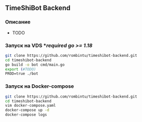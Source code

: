 ## TimeShiBot Backend

### Описание
- TODO

### Запуск на VDS **required go >= 1.18*
```bash
git clone https://github.com/rombintu/timeshibot-backend.git
cd timeshibot-backend
go build -o bot cmd/main.go
export (#TODO)
PROD=true ./bot
```

### Запуск на Docker-compose
```bash
git clone https://github.com/rombintu/timeshibot-backend.git
cd timeshibot-backend
vim docker-compose.yaml
docker-compose up -d
docker-compose logs
```